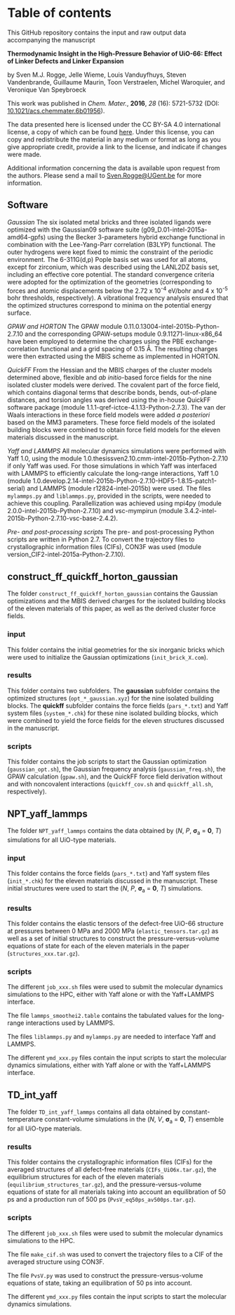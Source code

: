 # Table of contents

This GitHub repository contains the input and raw output data accompanying the manuscript

**Thermodynamic Insight in the High-Pressure Behavior of UiO-66: Effect of Linker Defects and Linker Expansion**

by Sven M.J. Rogge, Jelle Wieme, Louis Vanduyfhuys, Steven Vandenbrande, Guillaume Maurin, Toon Verstraelen, Michel Waroquier, and Veronique Van Speybroeck

This work was published in *Chem. Mater.*, **2016**, *28* (16): 5721-5732 (DOI: [10.1021/acs.chemmater.6b01956](https://dx.doi.org/10.1021/acs.chemmater.6b01956)).

The data presented here is licensed under the CC BY-SA 4.0 international license, a copy of which can be found [here](https://creativecommons.org/licenses/by-sa/4.0/). Under this license, you can copy and redistribute the material in any medium or format as long as you give appropriate credit, provide a link to the license, and indicate if changes were made.

Additional information concerning the data is available upon request from the authors. Please send a mail to Sven.Rogge@UGent.be for more information.

## Software

*Gaussian*
The six isolated metal bricks and three isolated ligands were optimized with the Gaussian09 software suite (g09_D.01-intel-2015a-amd64-gpfs) using the Becker 3-parameters hybrid exchange functional in combination with the Lee-Yang-Parr correlation (B3LYP) functional. The outer hydrogens were kept fixed to mimic the constraint of the periodic environment. The 6-311G(d,p) Pople basis set was used for all atoms, except for zirconium, which was described using the LANL2DZ basis set, including an effective core potential. The standard convergence criteria were adopted for the optimization of the geometries (corresponding to forces and atomic displacements below the 2.72 x 10<sup>-4</sup> eV/bohr and 4 x 10<sup>-5</sup> bohr thresholds, respectively). A vibrational frequency analysis ensured that the optimized structures correspond to minima on the potential energy surface.

*GPAW and HORTON*
The GPAW module 0.11.0.13004-intel-2015b-Python-2.7.10 and the corresponding GPAW-setups module 0.9.11271-linux-x86_64 have been employed to determine the charges using the PBE exchange-correlation functional and a grid spacing of 0.15 &#8491;. The resulting charges were then extracted using the MBIS scheme as implemented in HORTON. 

*QuickFF*
From the Hessian and the MBIS charges of the cluster models determined above, flexible and _ab initio_-based force fields for the nine isolated cluster models were derived. The covalent part of the force field, which contains diagonal terms that describe bonds, bends, out-of-plane distances, and torsion angles was derived using the in-house QuickFF software package (module 1.1.1-qref-ictce-4.1.13-Python-2.7.3). The van der Waals interactions in these force field models were added *a posteriori* based on the MM3 parameters. These force field models of the isolated building blocks were combined to obtain force field models for the eleven materials discussed in the manuscript.

*Yaff and LAMMPS*
All molecular dynamics simulations were performed with Yaff 1.0, using the module 1.0.thesissven2.10.cmm-intel-2015b-Python-2.7.10 if only Yaff was used. For those simulations in which Yaff was interfaced with LAMMPS to efficiently calculate the long-range interactions, Yaff 1.0 (module 1.0.develop.2.14-intel-2015b-Python-2.7.10-HDF5-1.8.15-patch1-serial) and LAMMPS (module r12824-intel-2015b) were used. The files `mylammps.py` and `liblammps.py`, provided in the scripts, were needed to achieve this coupling. Parallellization was achieved using mpi4py (module 2.0.0-intel-2015b-Python-2.7.10) and vsc-mympirun (module 3.4.2-intel-2015b-Python-2.7.10-vsc-base-2.4.2). 

*Pre- and post-processing scripts*
The pre- and post-processing Python scripts are written in Python 2.7. To convert the trajectory files to crystallographic information files (CIFs), CON3F was used (module version_CIF2-intel-2015a-Python-2.7.10).

## construct_ff_quickff_horton_gaussian
The folder `construct_ff_quickff_horton_gaussian` contains the Gaussian optimizations and the MBIS derived charges for the isolated building blocks of the eleven materials of this paper, as well as the derived cluster force fields.

### input
This folder contains the initial geometries for the six inorganic bricks which were used to initialize the Gaussian optimizations (`init_brick_X.com`). 

### results
This folder contains two subfolders.  The **gaussian** subfolder contains the optimized structures (`opt_*_gaussian.xyz`) for the nine isolated building blocks. The **quickff** subfolder contains the force fields (`pars_*.txt`) and Yaff system files (`system_*.chk`) for these nine isolated building blocks, which were combined to yield the force fields for the eleven structures discussed in the manuscript.

### scripts
This folder contains the job scripts to start the Gaussian optimization (`gaussian_opt.sh`), the Gaussian frequency analysis (`gaussian_freq.sh`), the GPAW calculation (`gpaw.sh`), and the QuickFF force field derivation without and with noncovalent interactions (`quickff_cov.sh` and `quickff_all.sh`, respectively).



## NPT_yaff_lammps
The folder `NPT_yaff_lammps` contains the data obtained by  (*N*, *P*, **&sigma;**<sub>a</sub> = **0**, *T*) simulations for all UiO-type materials.

### input
This folder contains the force fields (`pars_*.txt`) and Yaff system files (`init_*.chk`) for the eleven materials discussed in the manuscript. These initial structures were used to start the (*N*, *P*, **&sigma;**<sub>a</sub> = **0**, *T*)  simulations.

### results
This folder contains the elastic tensors of the defect-free UiO-66 structure at pressures between 0 MPa and 2000 MPa (`elastic_tensors.tar.gz`) as well as a set of initial structures to construct the pressure-versus-volume equations of state for each of the eleven materials in the paper (`structures_xxx.tar.gz`).

### scripts
The different `job_xxx.sh` files were used to submit the molecular dynamics simulations to the HPC, either with Yaff alone or with the Yaff+LAMMPS interface.

The file `lammps_smoothei2.table` contains the tabulated values for the long-range interactions used by LAMMPS.

The files `liblammps.py` and `mylammps.py` are needed to interface Yaff and LAMMPS.

The different `ymd_xxx.py` files contain the input scripts to start the molecular dynamics simulations, either with Yaff alone or with the Yaff+LAMMPS interface.


## TD_int_yaff
The folder `TD_int_yaff_lammps` contains all data obtained by constant-temperature constant-volume simulations in the  (*N*, *V*, **&sigma;**<sub>a</sub> = **0**, *T*)  ensemble for all UiO-type materials.

### results
This folder contains the crystallographic information files (CIFs) for the averaged structures of all defect-free materials (`CIFs_UiO6x.tar.gz`), the equilibrium structures for each of the eleven materials (`equilibrium_structures_tar.gz`), and the pressure-versus-volume equations of state for all materials taking into account an equilibration of 50 ps and a production run of 500 ps (`PvsV_eq50ps_av500ps.tar.gz`).

### scripts

The different `job_xxx.sh` files were used to submit the molecular dynamics simulations to the HPC.

The file `make_cif.sh` was used to convert the trajectory files to a CIF of the averaged structure using CON3F.

The file `PvsV.py` was used to construct the pressure-versus-volume equations of state, taking an equilibration of 50 ps into account.

The different `ymd_xxx.py` files contain the input scripts to start the molecular dynamics simulations.
